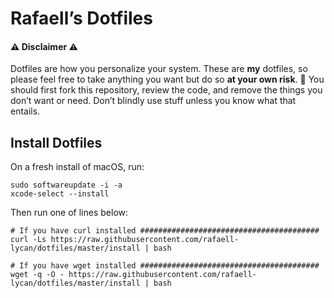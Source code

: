 # Rafaell’s Dotfiles

#### ⚠️ Disclaimer ⚠️
Dotfiles are how you personalize your system. These are **my** dotfiles, so please feel free to take anything you want but do so **at your own risk**. 🙂 You should first fork this repository, review the code, and remove the things you don’t want or need. Don’t blindly use stuff unless you know what that entails.

## Install Dotfiles

On a fresh install of macOS, run:
```
sudo softwareupdate -i -a
xcode-select --install
```

Then run one of lines below:

```
# If you have curl installed ########################################
curl -Ls https://raw.githubusercontent.com/rafaell-lycan/dotfiles/master/install | bash

# If you have wget installed ########################################
wget -q -O - https://raw.githubusercontent.com/rafaell-lycan/dotfiles/master/install | bash
```
